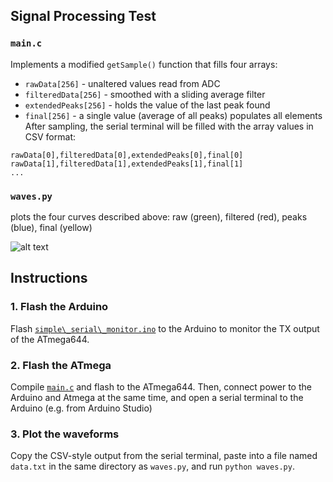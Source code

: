 ## Signal Processing Test
### `main.c` 
Implements a modified `getSample()` function that fills four arrays:
+ `rawData[256]` - unaltered values read from ADC
+ `filteredData[256]` - smoothed with a sliding average filter
+ `extendedPeaks[256]` - holds the value of the last peak found
+ `final[256]` - a single value (average of all peaks) populates all elements
After sampling, the serial terminal will be filled with the array values in CSV format:  
```
rawData[0],filteredData[0],extendedPeaks[0],final[0]  
rawData[1],filteredData[1],extendedPeaks[1],final[1]  
...
```

### `waves.py` 
plots the four curves described above: raw (green), filtered (red), peaks (blue), final (yellow)  

![alt text][plot]

[plot]: https://github.com/fullprocess/SmartStrip/blob/master/atmega/SignalProcessingTests/plot.png

## Instructions
### 1. Flash the Arduino
Flash [`simple\_serial\_monitor.ino`](https://github.com/fullprocess/SmartStrip/blob/master/arduino/SerialMonitors/simple_serial_monitor.ino) to the Arduino to monitor the 
TX output of the ATmega644. 

### 2. Flash the ATmega
Compile [`main.c`](https://github.com/fullprocess/SmartStrip/blob/master/atmega/SignalProcessingTests/main.c) and flash to the ATmega644. Then, connect power to the Arduino and Atmega at the same time, and open a serial terminal to the Arduino (e.g. from Arduino Studio)

### 3. Plot the waveforms
Copy the CSV-style output from the serial terminal, paste into a file named `data.txt` in the same directory as `waves.py`, and run `python waves.py`. 

